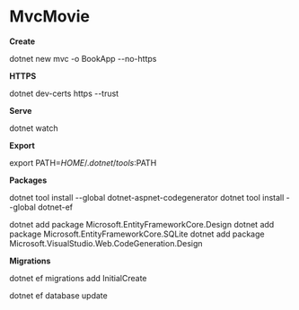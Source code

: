 # MvcMovie

**Create**

dotnet new mvc -o BookApp --no-https

**HTTPS**

dotnet dev-certs https --trust

**Serve**

dotnet watch

**Export**

export PATH=$HOME/.dotnet/tools:$PATH

**Packages**

dotnet tool install --global dotnet-aspnet-codegenerator
dotnet tool install --global dotnet-ef

dotnet add package Microsoft.EntityFrameworkCore.Design
dotnet add package Microsoft.EntityFrameworkCore.SQLite
dotnet add package Microsoft.VisualStudio.Web.CodeGeneration.Design

**Migrations**

dotnet ef migrations add InitialCreate

dotnet ef database update